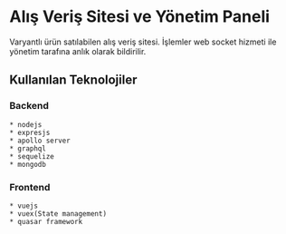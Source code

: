 # Alış Veriş Sitesi ve Yönetim Paneli

Varyantlı ürün satılabilen alış veriş sitesi.
İşlemler web socket hizmeti ile yönetim tarafına anlık olarak bildirilir.

## Kullanılan Teknolojiler

  ### Backend
    * nodejs
    * expresjs
    * apollo server
    * graphql
    * sequelize
    * mongodb
  ### Frontend
    * vuejs
    * vuex(State management)
    * quasar framework
